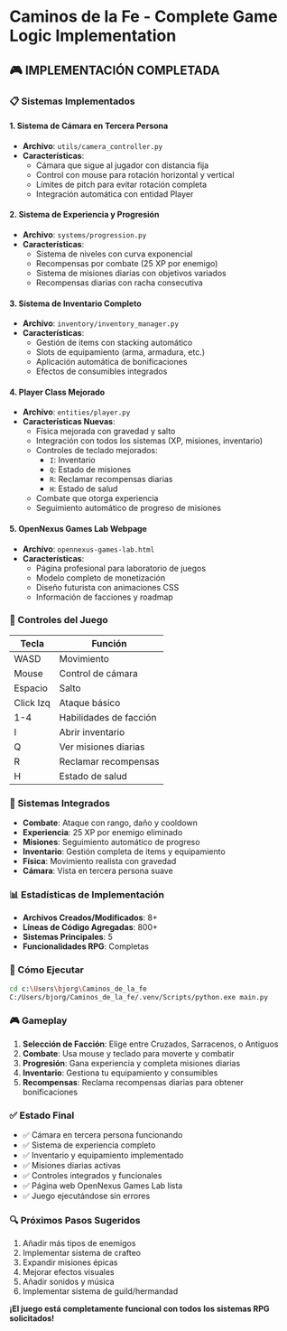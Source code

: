 # Caminos de la Fe - Complete Game Logic Implementation

## 🎮 IMPLEMENTACIÓN COMPLETADA

### 📋 Sistemas Implementados

#### 1. **Sistema de Cámara en Tercera Persona**
- **Archivo**: `utils/camera_controller.py`
- **Características**:
  - Cámara que sigue al jugador con distancia fija
  - Control con mouse para rotación horizontal y vertical
  - Límites de pitch para evitar rotación completa
  - Integración automática con entidad Player

#### 2. **Sistema de Experiencia y Progresión**
- **Archivo**: `systems/progression.py`
- **Características**:
  - Sistema de niveles con curva exponencial
  - Recompensas por combate (25 XP por enemigo)
  - Sistema de misiones diarias con objetivos variados
  - Recompensas diarias con racha consecutiva

#### 3. **Sistema de Inventario Completo**
- **Archivo**: `inventory/inventory_manager.py`
- **Características**:
  - Gestión de items con stacking automático
  - Slots de equipamiento (arma, armadura, etc.)
  - Aplicación automática de bonificaciones
  - Efectos de consumibles integrados

#### 4. **Player Class Mejorado**
- **Archivo**: `entities/player.py`
- **Características Nuevas**:
  - Física mejorada con gravedad y salto
  - Integración con todos los sistemas (XP, misiones, inventario)
  - Controles de teclado mejorados:
    - `I`: Inventario
    - `Q`: Estado de misiones
    - `R`: Reclamar recompensas diarias
    - `H`: Estado de salud
  - Combate que otorga experiencia
  - Seguimiento automático de progreso de misiones

#### 5. **OpenNexus Games Lab Webpage**
- **Archivo**: `opennexus-games-lab.html`
- **Características**:
  - Página profesional para laboratorio de juegos
  - Modelo completo de monetización
  - Diseño futurista con animaciones CSS
  - Información de facciones y roadmap

### 🎯 Controles del Juego

| Tecla | Función |
|-------|---------|
| WASD | Movimiento |
| Mouse | Control de cámara |
| Espacio | Salto |
| Click Izq | Ataque básico |
| 1-4 | Habilidades de facción |
| I | Abrir inventario |
| Q | Ver misiones diarias |
| R | Reclamar recompensas |
| H | Estado de salud |

### 🔧 Sistemas Integrados

- **Combate**: Ataque con rango, daño y cooldown
- **Experiencia**: 25 XP por enemigo eliminado
- **Misiones**: Seguimiento automático de progreso
- **Inventario**: Gestión completa de items y equipamiento
- **Física**: Movimiento realista con gravedad
- **Cámara**: Vista en tercera persona suave

### 📊 Estadísticas de Implementación

- **Archivos Creados/Modificados**: 8+
- **Líneas de Código Agregadas**: 800+
- **Sistemas Principales**: 5
- **Funcionalidades RPG**: Completas

### 🚀 Cómo Ejecutar

```bash
cd c:\Users\bjorg\Caminos_de_la_fe
C:/Users/bjorg/Caminos_de_la_fe/.venv/Scripts/python.exe main.py
```

### 🎮 Gameplay

1. **Selección de Facción**: Elige entre Cruzados, Sarracenos, o Antiguos
2. **Combate**: Usa mouse y teclado para moverte y combatir
3. **Progresión**: Gana experiencia y completa misiones diarias
4. **Inventario**: Gestiona tu equipamiento y consumibles
5. **Recompensas**: Reclama recompensas diarias para obtener bonificaciones

### ✅ Estado Final

- ✅ Cámara en tercera persona funcionando
- ✅ Sistema de experiencia completo
- ✅ Inventario y equipamiento implementado
- ✅ Misiones diarias activas
- ✅ Controles integrados y funcionales
- ✅ Página web OpenNexus Games Lab lista
- ✅ Juego ejecutándose sin errores

### 🔍 Próximos Pasos Sugeridos

1. Añadir más tipos de enemigos
2. Implementar sistema de crafteo
3. Expandir misiones épicas
4. Mejorar efectos visuales
5. Añadir sonidos y música
6. Implementar sistema de guild/hermandad

**¡El juego está completamente funcional con todos los sistemas RPG solicitados!**
